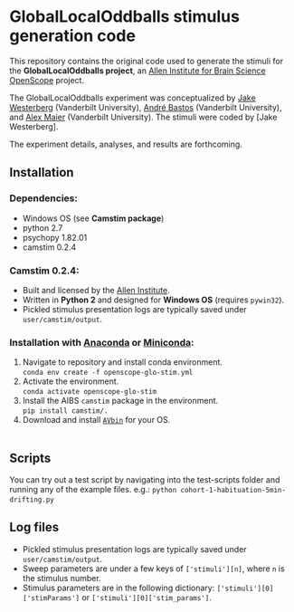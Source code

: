 # GlobalLocalOddballs stimulus generation code

This repository contains the original code used to generate the stimuli for the **GlobalLocalOddballs project**, an [Allen Institute for Brain Science](https://alleninstitute.org/what-we-do/brain-science/) [OpenScope](https://alleninstitute.org/what-we-do/brain-science/news-press/press-releases/openscope-first-shared-observatory-neuroscience) project.
&nbsp;

The GlobalLocalOddballs experiment was conceptualized by [Jake Westerberg](http://www.westerberg.science/) (Vanderbilt University), [André Bastos](https://www.bastoslabvu.com/) (Vanderbilt University), and [Alex Maier](http://www.maierlab.com/) (Vanderbilt University). The stimuli were coded by [Jake Westerberg].

The experiment details, analyses, and results are forthcoming.
&nbsp;

## Installation
### Dependencies:
- Windows OS (see **Camstim package**)
- python 2.7
- psychopy 1.82.01
- camstim 0.2.4
&nbsp;

### Camstim 0.2.4:
- Built and licensed by the [Allen Institute](https://alleninstitute.org/).
- Written in **Python 2** and designed for **Windows OS** (requires `pywin32`).
- Pickled stimulus presentation logs are typically saved under `user/camstim/output`.
&nbsp;

### Installation with [Anaconda](https://docs.anaconda.com/anaconda/install/) or [Miniconda](https://docs.conda.io/en/latest/miniconda.html):
1. Navigate to repository and install conda environment.  
    `conda env create -f openscope-glo-stim.yml`
2. Activate the environment.  
    `conda activate openscope-glo-stim`
3. Install the AIBS `camstim` package in the environment.  
    `pip install camstim/.`
4. Download and install [`AVbin`](https://avbin.github.io/AVbin/Download.html) for your OS.  
&nbsp;

## Scripts  
You can try out a test script by navigating into the test-scripts folder and running any of the example files. e.g.:
    `python cohort-1-habituation-5min-drifting.py`
&nbsp;

## Log files
- Pickled stimulus presentation logs are typically saved under `user/camstim/output`.
- Sweep parameters are under a few keys of `['stimuli'][n]`, where `n` is the stimulus number.
- Stimulus parameters are in the following dictionary: `['stimuli'][0]['stimParams']` or `['stimuli'][0]['stim_params']`.  
&nbsp;
